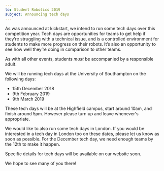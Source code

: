```yaml
---
to: Student Robotics 2019
subject: Announcing tech days
---
```


As was announced at kickstart, we intend to run some tech days over this competition year. Tech days are opportunities for teams to get help if they’re struggling with a technical issue, and is a controlled environment for students to make more progress on their robots. It’s also an opportunity to see how well they’re doing in comparison to other teams.

As with all other events, students *must* be accompanied by a responsible adult.

We will be running tech days at the University of Southampton on the following days:

- 15th December 2018
- 9th February 2019
- 9th March 2019

These tech days will be at the Highfield campus, start around 10am, and finish around 5pm. However please turn up and leave whenever's appropriate.

We would like to also run some tech days in London. If you would be interested in a tech day in London too on these dates, please let us know as soon as possible. For the December tech day, we need enough teams by the 12th to make it happen.

Specific details for tech days will be available on our website soon.

We hope to see many of you there!
